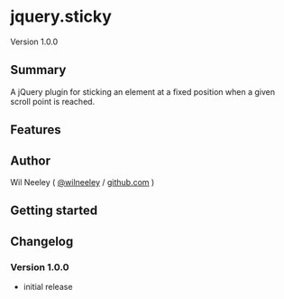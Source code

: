 # jquery.sticky

Version 1.0.0

## Summary

A jQuery plugin for sticking an element at a fixed position when a given scroll point is reached.

## Features

## Author

Wil Neeley ( [@wilneeley](http://twitter.com/wilneeley) / [github.com](https://github.com/Xaxis) )

## Getting started

## Changelog

### Version 1.0.0

* initial release
